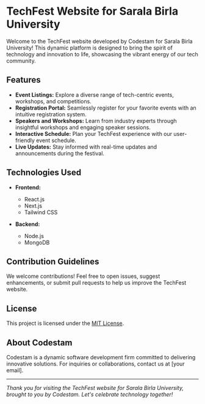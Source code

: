 # TechFest Website for Sarala Birla University

Welcome to the TechFest website developed by Codestam for Sarala Birla University! This dynamic platform is designed to bring the spirit of technology and innovation to life, showcasing the vibrant energy of our tech community.

## Features

- **Event Listings:** Explore a diverse range of tech-centric events, workshops, and competitions.
- **Registration Portal:** Seamlessly register for your favorite events with an intuitive registration system.
- **Speakers and Workshops:** Learn from industry experts through insightful workshops and engaging speaker sessions.
- **Interactive Schedule:** Plan your TechFest experience with our user-friendly event schedule.
- **Live Updates:** Stay informed with real-time updates and announcements during the festival.

## Technologies Used

- **Frontend:**
  - React.js
  - Next.js
  - Tailwind CSS
  
- **Backend:**
  - Node.js
  - MongoDB

## Contribution Guidelines

We welcome contributions! Feel free to open issues, suggest enhancements, or submit pull requests to help us improve the TechFest website.

## License

This project is licensed under the [MIT License](LICENSE).

## About Codestam

Codestam is a dynamic software development firm committed to delivering innovative solutions. For inquiries or collaborations, contact us at [your email].

---

*Thank you for visiting the TechFest website for Sarala Birla University, brought to you by Codestam. Let's celebrate technology together!*
